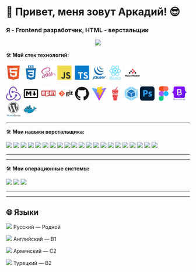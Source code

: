 
# :wave: **Привет, меня зовут Аркадий!**   :sunglasses:
### Я - Frontend разработчик, HTML - верстальщик

<div id="header" align="center">
  <img src="https://media.giphy.com/media/M9gbBd9nbDrOTu1Mqx/giphy.gif" width="100"/>
</div>

🛠️ **Мой стек технологий:**


<div>
  <img src="https://github.com/devicons/devicon/blob/master/icons/html5/html5-original.svg" title="HTML5" alt="HTML" width="40" height="40"/>&nbsp;
  <img src="https://github.com/devicons/devicon/blob/master/icons/css3/css3-plain-wordmark.svg"  title="CSS3" alt="CSS" width="40" height="40"/>&nbsp;
  <img src= "https://github.com/devicons/devicon/blob/master/icons/sass/sass-original.svg" title="Sass" alt="Sass" width="40" height="40"/>
  <img src="https://github.com/devicons/devicon/blob/master/icons/javascript/javascript-original.svg" title="JavaScript" alt="JavaScript" width="40" height="40"/>&nbsp;
    <img src="https://github.com/devicons/devicon/blob/master/icons/typescript/typescript-original.svg" title="JavaScript" alt="TypeScript" width="40" height="40"/>&nbsp;
  <img src= "https://github.com/devicons/devicon/blob/master/icons/jquery/jquery-plain-wordmark.svg" title="jQuery" alt="jQuery" width="40" height="40"/>
  <img src="https://github.com/devicons/devicon/blob/master/icons/react/react-original-wordmark.svg" title="React" alt="React" width="40" height="40"/>&nbsp;
  <img src="https://github.com/devicons/devicon/blob/master/icons/reactrouter/reactrouter-original-wordmark.svg" title="React-Router" alt="React Router" width="40" height="40"/>&nbsp;

  <img src="https://github.com/devicons/devicon/blob/master/icons/redux/redux-original.svg" title="Redux" alt="Redux " width="40" height="40"/>&nbsp;
  <img src="https://github.com/devicons/devicon/blob/master/icons/markdown/markdown-original.svg" title="Markdown" alt="Markdown" width="40" height="40"/>&nbsp;
  <img src="https://github.com/devicons/devicon/blob/master/icons/npm/npm-original-wordmark.svg" title="NPM" alt="NPM" width="40" height="40"/>&nbsp;
  <img src="https://github.com/devicons/devicon/blob/master/icons/git/git-original-wordmark.svg" title="Git" alt="Git" width="40" height="40"/>
  <img src="https://github.com/devicons/devicon/blob/master/icons/github/github-original.svg" title="Github" alt="Github" width="40" height="40"/>&nbsp;
  <img src= "https://github.com/devicons/devicon/blob/master/icons/vitejs/vitejs-original.svg" title="Vite" alt="Vite" width="40" height="40"/>
  <img src= "https://github.com/devicons/devicon/blob/master/icons/gulp/gulp-plain.svg" title="Gulp" alt="Gulp" width="40" height="40"/>
  <img src= "https://github.com/devicons/devicon/blob/master/icons/webpack/webpack-original.svg" title="Webpack" alt="Webpack" width="40" height="40"/>
  <img src= "https://github.com/devicons/devicon/blob/master/icons/photoshop/photoshop-original.svg" title="Photoshop" alt="Photoshop" width="40" height="40"/>
  <img src= "https://github.com/devicons/devicon/blob/master/icons/figma/figma-original.svg" title="Figma" alt="Figma" width="40" height="40"/>
  <img src= "https://github.com/devicons/devicon/blob/master/icons/bootstrap/bootstrap-original-wordmark.svg" title="Bootstrap" alt="Bootstrap" width="40" height="40"/>
  <img src= "https://github.com/devicons/devicon/blob/master/icons/wordpress/wordpress-original.svg" title="Wordpress" alt="Wordpress" width="40" height="40"/>
  <img src= "https://github.com/devicons/devicon/blob/master/icons/docker/docker-original.svg" title="Docker" alt="Docker" width="40" height="40"/>


  
</div>

___


  🛠️ **Мои навыки верстальщика:**

  
 <img
      src="https://img.shields.io/badge/Адаптивная вёрстка-blue?style=for-the-badge"
    />
    <img
      src="https://img.shields.io/badge/Семантическая вёрстка-blue?style=for-the-badge&"
    /> 
    <img
      src="https://img.shields.io/badge/Кроссбраузерная вёрстка-blue?style=for-the-badge"
    />
    <img
      src="https://img.shields.io/badge/Desktop first-blue?style=for-the-badge"
    />
    <img
      src="https://img.shields.io/badge/Mobile first-blue?style=for-the-badge"
    />
    <img
      src="https://img.shields.io/badge/БЭМ-blue?style=for-the-badge"
    />
    <img
      src="https://img.shields.io/badge/Pixel Perfect-blue?style=for-the-badge"
    />
    <img
      src="https://img.shields.io/badge/flex-blue?style=for-the-badge"
    />
    <img
      src="https://img.shields.io/badge/grid-blue?style=for-the-badge"
    />
     <img
      src="https://img.shields.io/badge/svg-blue?style=for-the-badge"
    />
    <img
      src="https://img.shields.io/badge/css анимации-blue?style=for-the-badge"
    />
    <img
      src="https://img.shields.io/badge/вёрстка под CMS-blue?style=for-the-badge"
    />
    <img
      src="https://img.shields.io/badge/JS библиотеки-blue?style=for-the-badge"
    />
    <img
      src="https://img.shields.io/badge/вёрстка email писем-blue?style=for-the-badge"
    />
    <img
      src="https://img.shields.io/badge/open server-blue?style=for-the-badge"
    />
    <img
      src="https://img.shields.io/badge/mamp-blue?style=for-the-badge"
    />
    <img
      src="https://img.shields.io/badge/ajax-blue?style=for-the-badge"
    />
    <img
      src="https://img.shields.io/badge/REST API-blue?style=for-the-badge"
    />
    <img
      src="https://img.shields.io/badge/postman-blue?style=for-the-badge"
    />
    <img
      src="https://img.shields.io/badge/materializecss-blue?style=for-the-badge"
    />
        <img
      src="https://img.shields.io/badge/tailwindcss-blue?style=for-the-badge"
    />


  ___

  ___

🛠️ **Мои операционные системы:**

<img 
  src="https://img.shields.io/badge/Mac Os-blue?style=for-the-badge"
  />
<img 
  src="https://img.shields.io/badge/MS Windows Family-blue?style=for-the-badge"
  />
  <img 
  src="https://img.shields.io/badge/Linux Os-blue?style=for-the-badge"
  />

  ___

  ___
    
  ## 🌐 Языки

<img src="https://flagcdn.com/w40/ru.png" width="20"/> Русский — Родной  

<img src="https://flagcdn.com/w40/gb.png" width="20"/> Английский — B1

<img src="https://flagcdn.com/w40/am.png" width="20"/> Армянский — C2  

<img src="https://flagcdn.com/w40/tr.png" width="20"/> Турецкий — B2

   
